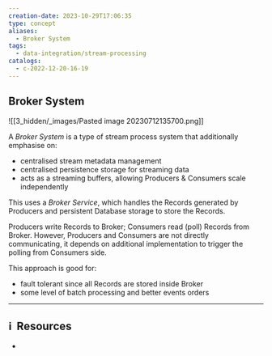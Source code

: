 ```yaml
---
creation-date: 2023-10-29T17:06:35
type: concept
aliases:
  - Broker System
tags:
  - data-integration/stream-processing
catalogs:
  - c-2022-12-20-16-19
---
```

## Broker System

![[3_hidden/_images/Pasted image 20230712135700.png]]

A *Broker System* is a type of stream process system that additionally emphasise on:
- centralised stream metadata management
- centralised persistence storage for streaming data
- acts as a streaming buffers, allowing Producers & Consumers scale independently

This uses a *Broker Service*, which handles the Records generated by Producers and persistent Database storage to store the Records.

Producers write Records to Broker; Consumers read (poll) Records from Broker. However, Producers and Consumers are not directly communicating, it depends on additional implementation to trigger the polling from Consumers side. 

This approach is good for: 
- fault tolerant since all Records are stored inside Broker
- some level of batch processing and better events orders


---
## ℹ️  Resources
- 